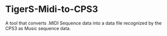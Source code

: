 # TigerS-Midi-to-CPS3
A tool that converts .MIDI Sequence data into a data file recognized by the CPS3 as Music sequence data.
